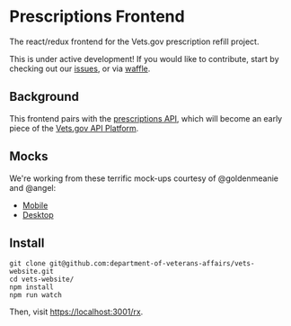 # Prescriptions Frontend

The react/redux frontend for the Vets.gov prescription refill project.

This is under active development!  If you would like to contribute, start by checking out our [issues](https://github.com/department-of-veterans-affairs/vets-website/issues?q=is%3Aopen+is%3Aissue+label%3ARx), or via [waffle](https://waffle.io/department-of-veterans-affairs/vets-website?search=rx).

## Background

This frontend pairs with the [prescriptions API](https://github.com/department-of-veterans-affairs/prescriptions-api), which will become an early piece of the [Vets.gov API Platform](https://github.com/department-of-veterans-affairs/vets-api).

## Mocks

We're working from these terrific mock-ups courtesy of @goldenmeanie and @angel:
 * [Mobile](https://marvelapp.com/iaa9b9)
 * [Desktop](https://marvelapp.com/1h10heg)

## Install

```
git clone git@github.com:department-of-veterans-affairs/vets-website.git
cd vets-website/
npm install
npm run watch
```

Then, visit [https://localhost:3001/rx](https://localhost:3001/rx).
